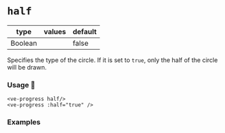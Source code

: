 # `half`

| type      | values | default |
| --------- | ------ | ------- |
| Boolean   |        | false   |

Specifies the type of the circle. If it is set to `true`, only the half of the circle will be drawn.

### Usage 📜

```vue
<ve-progress half/>
<ve-progress :half="true" />
```

### Examples

<half>
<template #code="{ progress, half }">
<CodeGroup>
<CodeGroupItem >

```vue:no-v-pre
<template>
  <ve-progress 
    :progress="{{ progress }}" 
    :half="{{ half }}"
  />
</template>
```

</CodeGroupItem>
</CodeGroup>
</template>
</half>

